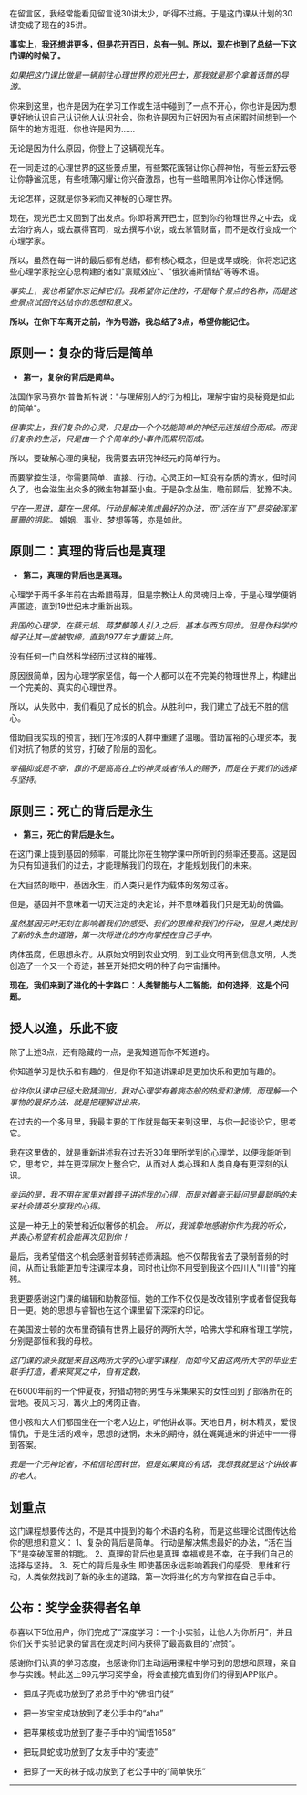 在留言区，我经常能看见留言说30讲太少，听得不过瘾。于是这门课从计划的30讲变成了现在的35讲。

 **事实上，我还想讲更多，但是花开百日，总有一别。所以，现在也到了总结一下这门课的时候了。**

 *如果把这门课比做是一辆前往心理世界的观光巴士，那我就是那个拿着话筒的导游。*

你来到这里，也许是因为在学习工作或生活中碰到了一点不开心，你也许是因为想更好地认识自己认识他人认识社会，你也许是因为正好因为有点闲暇时间想到一个陌生的地方逛逛，你也许是因为……

无论是因为什么原因，你登上了这辆观光车。

在一同走过的心理世界的这些景点里，有些繁花簇锦让你心醉神怡，有些云舒云卷让你静谧沉思，有些喷薄闪耀让你兴奋激昂，也有一些暗黑阴冷让你心悸迷惘。

无论怎样，这就是你多彩而又神秘的心理世界。

现在，观光巴士又回到了出发点。你即将离开巴士，回到你的物理世界之中去，或去治疗病人，或去赢得官司，或去撰写小说，或去掌管财富，而不是改行变成一个心理学家。

所以，虽然在每一讲的最后都有总结，都有核心概念，但是或早或晚，你将忘记这些心理学家挖空心思构建的诸如"禀赋效应"、"俄狄浦斯情结"等等术语。

 *事实上，我也希望你忘记掉它们。我希望你记住的，不是每个景点的名称，而是这些景点试图传达给你的思想和意义。*

 **所以，在你下车离开之前，作为导游，我总结了3点，希望你能记住。**

## 原则一：复杂的背后是简单

* **第一，复杂的背后是简单。** 

法国作家马赛尔·普鲁斯特说："与理解别人的行为相比，理解宇宙的奥秘竟是如此的简单"。

 *但事实上，我们复杂的心灵，只是由一个个功能简单的神经元连接组合而成。而我们复杂的生活，只是由一个个简单的小事件而累积而成。*

所以，要破解心理的奥秘，我需要去研究神经元的简单行为。

而要掌控生活，你需要简单、直接、行动。心灵正如一缸没有杂质的清水，但时间久了，也会滋生出众多的微生物甚至小虫。于是杂念丛生，瞻前顾后，犹豫不决。

 *宁在一思进，莫在一思停。行动是解决焦虑最好的办法，而“活在当下”是突破浑浑噩噩的钥匙。* 婚姻、事业、梦想等等，亦是如此。

## 原则二：真理的背后也是真理

* **第二，真理的背后也是真理。** 

心理学于两千多年前在古希腊萌芽，但是宗教让人的灵魂归上帝，于是心理学便销声匿迹，直到19世纪末才重新出现。

 *我国的心理学，在蔡元培、蒋梦麟等人引入之后，基本与西方同步。但是伪科学的帽子让其一度被取缔，直到1977年才重装上阵。*

没有任何一门自然科学经历过这样的摧残。

原因很简单，因为心理学家坚信，每一个人都可以在不完美的物理世界上，构建出一个完美的、真实的心理世界。

所以，从失败中，我们看见了成长的机会。从胜利中，我们建立了战无不胜的信心。

借助自我实现的预言，我们在冷漠的人群中重建了温暖。借助富裕的心理资本，我们对抗了物质的贫穷，打破了阶层的固化。

 *幸福抑或是不幸，靠的不是高高在上的神灵或者伟人的赐予，而是在于我们的选择与坚持。*

## 原则三：死亡的背后是永生

* **第三，死亡的背后是永生。** 

在这门课上提到基因的频率，可能比你在生物学课中所听到的频率还要高。这是因为只有知道我们的过去，才能理解我们的现在，才能规划我们的未来。

在大自然的眼中，基因永生，而人类只是作为载体的匆匆过客。

但是，基因并不意味着一切天注定的决定论，并不意味着我们只是无助的傀儡。

 *虽然基因无时无刻在影响着我们的感受、我们的思维和我们的行动，但是人类找到了新的永生的道路，第一次将进化的方向掌控在自己手中。*

肉体虽腐，但思想永存。从原始文明到农业文明，到工业文明再到信息文明，人类创造了一个又一个奇迹，甚至开始把文明的种子向宇宙播种。

 **现在，我们来到了进化的十字路口：人类智能与人工智能，如何选择，这是个问题。**

## 授人以渔，乐此不疲

除了上述3点，还有隐藏的一点，是我知道而你不知道的。

你知道学习是快乐和有趣的，但是你不知道讲课却是更加快乐和更加有趣的。

 *也许你从课中已经大致猜测出，我对心理学有着病态般的热爱和激情。而理解一个事物的最好办法，就是把理解讲出来。*

在过去的一个多月里，我最主要的工作就是每天来到这里，与你一起谈论它，思考它。

我在这里做的，就是重新讲述我在过去近30年里所学到的心理学，以便我能听到它，思考它，并在更深层次上整合它，从而对人类心理和人类自身有更深刻的认识。

 *幸运的是，我不用在家里对着镜子讲述我的心得，而是对着毫无疑问是最聪明的未来社会精英分享我的心得。*

这是一种无上的荣誉和近似奢侈的机会。 *所以，我诚挚地感谢你作为我的听众，并衷心希望有机会能再次见到你！*

最后，我希望借这个机会感谢音频转述师满超。他不仅帮我省去了录制音频的时间，从而让我能更加专注课程本身，同时也让你不用受到我这个四川人"川普"的摧残。

我更要感谢这门课的编辑和助教邵恒。她的工作不仅仅是改改错别字或者督促我每日一更。她的思想与睿智也在这个课里留下深深的印记。

在美国波士顿的坎布里奇镇有世界上最好的两所大学，哈佛大学和麻省理工学院，分别是邵恒和我的母校。

 *这门课的源头就是来自这两所大学的心理学课程，而如今又由这两所大学的毕业生联手打造，看来冥冥之中，自有定数。*

在6000年前的一个仲夏夜，狩猎动物的男性与采集果实的女性回到了部落所在的营地。夜风习习，篝火上的烤肉正香。

但小孩和大人们都围坐在一个老人边上，听他讲故事。天地日月，树木精灵，爱恨情仇，于是生活的艰辛，思想的迷惘，未来的期待，就在娓娓道来的讲述中一一得到答案。

 *我是一个无神论者，不相信轮回转世。但是如果真的有话，我想我就是这个讲故事的老人。*

## 划重点

这门课程想要传达的，不是其中提到的每个术语的名称，而是这些理论试图传达给你的思想和意义：
1、复杂的背后是简单。
行动是解决焦虑最好的办法，“活在当下”是突破浑噩的钥匙。
2、真理的背后也是真理
幸福或是不幸，在于我们自己的选择与坚持。
3、死亡的背后是永生
即使基因永远影响着我们的感受、思维和行动，人类依然找到了新的永生的道路，第一次将进化的方向掌控在自己手中。

## 公布：奖学金获得者名单

恭喜以下5位用户，你们完成了“深度学习：一个小实验，让他人为你所用”，并且你们关于实验记录的留言在规定时间内获得了最高数目的“点赞”。

感谢你们认真的学习态度，也感谢你们主动运用课程中学习到的思想和原理，亲自参与实践。特此送上99元学习奖学金，将会直接充值到你们的得到APP账户。

* 把瓜子壳成功放到了弟弟手中的“佛祖门徒”

* 把一岁宝宝成功放到了老公手中的“aha”

* 把苹果核成功放到了妻子手中的“闻悟1658”

* 把玩具蛇成功放到了女友手中的“麦迹”

* 把穿了一天的袜子成功放到了老公手中的“简单快乐”

---
